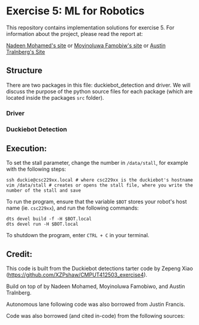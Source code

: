 # Exercise 5: ML for Robotics

This repository contains implementation solutions for exercise 5. For information about the project, please read the report at:

<!-- TODO: add URLs -->

[Nadeen Mohamed's site]() or [Moyinoluwa Famobiw's site]() or [Austin Tralnberg's Site]()

## Structure

There are two packages in this file: duckiebot_detection and driver. We will discuss the purpose of the python source files for each package (which are located inside the packages `src` folder).

### Driver

<!-- TODO: add info about driver -->

### Duckiebot Detection

<!-- TODO: add info about duckiebot detection -->

## Execution:

To set the stall parameter, change the number in `/data/stall`, for example with the following steps:

```
ssh duckie@csc229xx.local # where csc229xx is the duckiebot's hostname
vim /data/stall # creates or opens the stall file, where you write the number of the stall and save
```

To run the program, ensure that the variable `$BOT` stores your robot's host name (ie. `csc229xx`), and run the following commands:

```
dts devel build -f -H $BOT.local
dts devel run -H $BOT.local
```

To shutdown the program, enter `CTRL + C` in your terminal.

## Credit:

This code is built from the Duckiebot detections tarter code by Zepeng Xiao (https://github.com/XZPshaw/CMPUT412503_exercise4).

Build on top of by Nadeen Mohamed, Moyinoluwa Famobiwo, and Austin Tralnberg.

Autonomous lane following code was also borrowed from Justin Francis.

Code was also borrowed (and cited in-code) from the following sources:

<!-- TODO: add code sources -->
